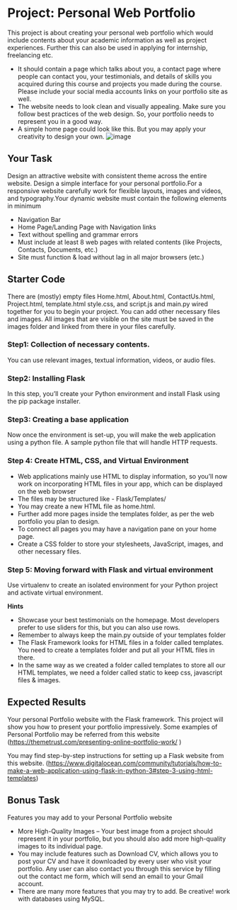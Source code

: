 # Project: Personal Web Portfolio

This project is about creating your personal web portfolio which would include contents about your academic information as well as project experiences. Further this can also be used in applying for internship, freelancing etc.
* It should contain a page which talks about you, a contact page where people can contact you, your testimonials, and details of skills you acquired during this course and projects you made during the course. Please include your social media accounts links on your portfolio site as well.
* The website needs to look clean and visually appealing. Make sure you follow best practices of the web design. So, your portfolio needs to represent you in a good way. 
* A simple home page could look like this. But you may apply your creativity to design your own.
![image](https://user-images.githubusercontent.com/118975186/204162146-5eb33fc2-cdbf-4e24-b283-a92df87e955b.png)



## Your Task
Design an attractive website with consistent theme across the entire website. Design a simple interface for your personal portfolio.For a responsive website carefully work for flexible layouts, images and videos, and typography.Your dynamic website must contain the following elements in minimum
* Navigation Bar
* Home Page/Landing Page with Navigation links
* Text without spelling and grammar errors
* Must include at least 8 web pages with related contents (like Projects, Contacts, Documents, etc.)
* Site must function & load without lag in all major browsers (etc.)

 
## Starter Code
There are (mostly) empty files Home.html, About.html, ContactUs.html, Project.html, template.html style.css, and script.js and main.py wired together for you to begin your project. You can add other necessary files and images. All images that are visible on the site must be saved in the images folder and linked from there in your files carefully.
### Step1: Collection of necessary contents.
You can use relevant images, textual information, videos, or audio files. 
### Step2: Installing Flask 
In this step, you’ll create your Python environment and install Flask using the pip package installer.
### Step3: Creating a base application 
Now once the environment is set-up, you will make the web application using a python file.
A sample python file that will handle HTTP requests. 

### Step 4: Create HTML, CSS, and Virtual Environment
* Web applications mainly use HTML to display information, so you’ll now work on incorporating HTML files in your app, which can be displayed on the web browser
* The files may be structured like - Flask/Templates/<HTML files>
* You may create a new HTML file as home.html.
* Further add more pages inside the templates folder, as per the web portfolio you plan to design.
* To connect all pages you may have a navigation pane on your home page.
* Create a CSS folder to store your stylesheets, JavaScript, images, and other necessary files. 
### Step 5: Moving forward with Flask and virtual environment
Use virtualenv to create an isolated environment for your Python project and activate virtual environment.



**Hints**

* Showcase your best testimonials on the homepage. Most developers prefer to use sliders for this, but you can also use rows. 
* Remember to always keep the main.py outside of your templates folder
* The Flask Framework looks for HTML files in a folder called templates. You need to create a templates folder and put all your HTML files in there.
* In the same way as we created a folder called templates to store all our HTML templates, we need a folder called static to keep css, javascript files & images.
## Expected Results
Your personal Portfolio website with the Flask framework.  This project will show you how to present your portfolio impressively. 
Some examples of Personal Portfolio may be referred from this website (https://themetrust.com/presenting-online-portfolio-work/ ) 
  
You may find step-by-step instructions for setting up a Flask website from this website. (https://www.digitalocean.com/community/tutorials/how-to-make-a-web-application-using-flask-in-python-3#step-3-using-html-templates)


## Bonus Task
Features you may add to your Personal Portfolio website
* More High-Quality Images – Your best image from a project should represent it in your portfolio, but you should also add more high-quality images to its individual page.
* You may include features such as Download CV, which allows you to post your CV and have it downloaded by every user who visit your portfolio. Any user can also contact you through this service by filling out the contact me form, which will send an email to your Gmail account.
* There are many more features that you may try to add. Be creative! work with databases using MySQL.
 

